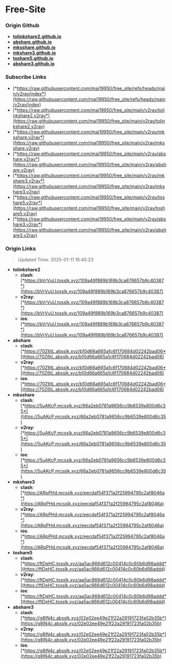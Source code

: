 # Free-Site

### Origin Github

- [**tolinkshare2.github.io**](https://github.com/tolinkshare2/tolinkshare2.github.io)
- [**abshare.github.io**](https://github.com/abshare/abshare.github.io)
- [**mksshare.github.io**](https://github.com/mksshare/mksshare.github.io)
- [**mkshare3.github.io**](https://github.com/mkshare3/mkshare3.github.io)
- [**toshare5.github.io**](https://github.com/toshare5/toshare5.github.io)
- [**abshare3.github.io**](https://github.com/abshare3/abshare3.github.io)

### Subscribe Links

- [*https://raw.githubusercontent.com/mai19950/free_site/refs/heads/main/v2ray/index*](https://raw.githubusercontent.com/mai19950/free_site/refs/heads/main/v2ray/index)
- [*https://raw.githubusercontent.com/mai19950/free_site/main/v2ray/tolinkshare2.v2ray*](https://raw.githubusercontent.com/mai19950/free_site/main/v2ray/tolinkshare2.v2ray)
- [*https://raw.githubusercontent.com/mai19950/free_site/main/v2ray/mksshare.v2ray*](https://raw.githubusercontent.com/mai19950/free_site/main/v2ray/mksshare.v2ray)
- [*https://raw.githubusercontent.com/mai19950/free_site/main/v2ray/abshare.v2ray*](https://raw.githubusercontent.com/mai19950/free_site/main/v2ray/abshare.v2ray)
- [*https://raw.githubusercontent.com/mai19950/free_site/main/v2ray/mkshare3.v2ray*](https://raw.githubusercontent.com/mai19950/free_site/main/v2ray/mkshare3.v2ray)
- [*https://raw.githubusercontent.com/mai19950/free_site/main/v2ray/toshare5.v2ray*](https://raw.githubusercontent.com/mai19950/free_site/main/v2ray/toshare5.v2ray)
- [*https://raw.githubusercontent.com/mai19950/free_site/main/v2ray/abshare3.v2ray*](https://raw.githubusercontent.com/mai19950/free_site/main/v2ray/abshare3.v2ray)

### Origin Links

> Updated Time: 2025-01-11 16:45:23

- **tolinkshare2**
  - **clash**: [*https://bVrVuU.tosslk.xyz/109a49f889b169b3ca876657b9c40387*](https://bVrVuU.tosslk.xyz/109a49f889b169b3ca876657b9c40387)
  - **v2ray**: [*https://bVrVuU.tosslk.xyz/109a49f889b169b3ca876657b9c40387*](https://bVrVuU.tosslk.xyz/109a49f889b169b3ca876657b9c40387)
  - **ios**: [*https://bVrVuU.tosslk.xyz/109a49f889b169b3ca876657b9c40387*](https://bVrVuU.tosslk.xyz/109a49f889b169b3ca876657b9c40387)
- **abshare**
  - **clash**: [*https://70Z6tL.absslk.xyz/b10d66a665a1c6f170684d02242bad06*](https://70Z6tL.absslk.xyz/b10d66a665a1c6f170684d02242bad06)
  - **v2ray**: [*https://70Z6tL.absslk.xyz/b10d66a665a1c6f170684d02242bad06*](https://70Z6tL.absslk.xyz/b10d66a665a1c6f170684d02242bad06)
  - **ios**: [*https://70Z6tL.absslk.xyz/b10d66a665a1c6f170684d02242bad06*](https://70Z6tL.absslk.xyz/b10d66a665a1c6f170684d02242bad06)
- **mksshare**
  - **clash**: [*https://5uAKcP.mcsslk.xyz/66a2eb0781a9656cc9b6539e800d6c35*](https://5uAKcP.mcsslk.xyz/66a2eb0781a9656cc9b6539e800d6c35)
  - **v2ray**: [*https://5uAKcP.mcsslk.xyz/66a2eb0781a9656cc9b6539e800d6c35*](https://5uAKcP.mcsslk.xyz/66a2eb0781a9656cc9b6539e800d6c35)
  - **ios**: [*https://5uAKcP.mcsslk.xyz/66a2eb0781a9656cc9b6539e800d6c35*](https://5uAKcP.mcsslk.xyz/66a2eb0781a9656cc9b6539e800d6c35)
- **mkshare3**
  - **clash**: [*https://ARpPHd.mcsslk.xyz/eecdaf54f371a2f25994795c2af8046a*](https://ARpPHd.mcsslk.xyz/eecdaf54f371a2f25994795c2af8046a)
  - **v2ray**: [*https://ARpPHd.mcsslk.xyz/eecdaf54f371a2f25994795c2af8046a*](https://ARpPHd.mcsslk.xyz/eecdaf54f371a2f25994795c2af8046a)
  - **ios**: [*https://ARpPHd.mcsslk.xyz/eecdaf54f371a2f25994795c2af8046a*](https://ARpPHd.mcsslk.xyz/eecdaf54f371a2f25994795c2af8046a)
- **toshare5**
  - **clash**: [*https://ftDeHC.tosslk.xyz/aa5ac866d612c00414c0c60b6d98addd*](https://ftDeHC.tosslk.xyz/aa5ac866d612c00414c0c60b6d98addd)
  - **v2ray**: [*https://ftDeHC.tosslk.xyz/aa5ac866d612c00414c0c60b6d98addd*](https://ftDeHC.tosslk.xyz/aa5ac866d612c00414c0c60b6d98addd)
  - **ios**: [*https://ftDeHC.tosslk.xyz/aa5ac866d612c00414c0c60b6d98addd*](https://ftDeHC.tosslk.xyz/aa5ac866d612c00414c0c60b6d98addd)
- **abshare3**
  - **clash**: [*https://g8lN4c.absslk.xyz/02e02ee49e21f22a29191723fa02b35b*](https://g8lN4c.absslk.xyz/02e02ee49e21f22a29191723fa02b35b)
  - **v2ray**: [*https://g8lN4c.absslk.xyz/02e02ee49e21f22a29191723fa02b35b*](https://g8lN4c.absslk.xyz/02e02ee49e21f22a29191723fa02b35b)
  - **ios**: [*https://g8lN4c.absslk.xyz/02e02ee49e21f22a29191723fa02b35b*](https://g8lN4c.absslk.xyz/02e02ee49e21f22a29191723fa02b35b)
